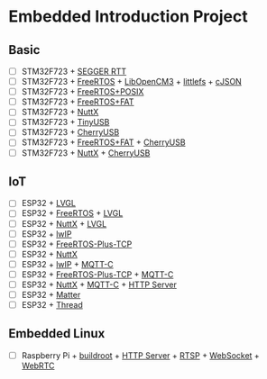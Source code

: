 # Embedded Introduction Project

## Basic

- [ ] STM32F723 + [SEGGER RTT](https://github.com/adfernandes/segger-rtt)
- [ ] STM32F723 + [FreeRTOS](https://github.com/FreeRTOS/FreeRTOS-Kernel) + [LibOpenCM3](https://github.com/libopencm3/libopencm3) + [littlefs](https://github.com/littlefs-project/littlefs) + [cJSON](https://github.com/DaveGamble/cJSON)
- [ ] STM32F723 + [FreeRTOS+POSIX](https://github.com/FreeRTOS/Lab-Project-FreeRTOS-POSIX)
- [ ] STM32F723 + [FreeRTOS+FAT](https://github.com/FreeRTOS/Lab-Project-FreeRTOS-FAT)
- [ ] STM32F723 + [NuttX](https://github.com/apache/nuttx)
- [ ] STM32F723 + [TinyUSB](https://github.com/hathach/tinyusb)
- [ ] STM32F723 + [CherryUSB](https://github.com/cherry-embedded/CherryUSB)
- [ ] STM32F723 + [FreeRTOS+FAT](https://github.com/FreeRTOS/Lab-Project-FreeRTOS-FAT) + [CherryUSB](https://github.com/cherry-embedded/CherryUSB)
- [ ] STM32F723 + [NuttX](https://github.com/apache/nuttx) + [CherryUSB](https://github.com/cherry-embedded/CherryUSB)

## IoT

- [ ] ESP32 + [LVGL](https://github.com/lvgl/lvgl)
- [ ] ESP32 + [FreeRTOS](https://github.com/FreeRTOS/FreeRTOS-Kernel) + [LVGL](https://github.com/lvgl/lvgl)
- [ ] ESP32 + [NuttX](https://github.com/apache/nuttx) + [LVGL](https://github.com/lvgl/lvgl)
- [ ] ESP32 + [lwIP](https://github.com/lwip-tcpip/lwip)
- [ ] ESP32 + [FreeRTOS-Plus-TCP](https://github.com/FreeRTOS/FreeRTOS-Plus-TCP)
- [ ] ESP32 + [NuttX](https://github.com/apache/nuttx)
- [ ] ESP32 + [lwIP](https://github.com/lwip-tcpip/lwip) + [MQTT-C](https://github.com/LiamBindle/MQTT-C)
- [ ] ESP32 + [FreeRTOS-Plus-TCP](https://github.com/FreeRTOS/FreeRTOS-Plus-TCP) + [MQTT-C](https://github.com/LiamBindle/MQTT-C)
- [ ] ESP32 + [NuttX](https://github.com/apache/nuttx) + [MQTT-C](https://github.com/LiamBindle/MQTT-C) + [HTTP Server](#)
- [ ] ESP32 + [Matter](https://github.com/project-chip/connectedhomeip)
- [ ] ESP32 + [Thread](https://github.com/openthread/openthread)

## Embedded Linux

- [ ] Raspberry Pi + [buildroot](https://github.com/buildroot/buildroot) + [HTTP Server](#) + [RTSP](#) + [WebSocket](#) + [WebRTC](#)
